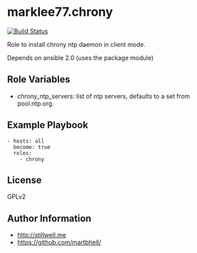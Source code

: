 marklee77.chrony
================

[![Build Status](https://travis-ci.org/marklee77/ansible-role-chrony.svg?branch=master)](https://travis-ci.org/marklee77/ansible-role-chrony)

Role to install chrony ntp daemon in client mode.

Depends on ansible 2.0 (uses the package module)

Role Variables
--------------

- chrony_ntp_servers: list of ntp servers, defaults to a set from pool.ntp.org.

Example Playbook
-------------------------

    - hosts: all
      become: true
      roles:
        - chrony

License
-------

GPLv2

Author Information
------------------

- http://stillwell.me
- https://github.com/martbhell/
